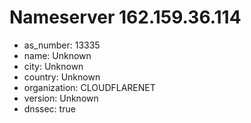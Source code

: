 # Nameserver 162.159.36.114

* as_number: 13335
* name: Unknown
* city: Unknown
* country: Unknown
* organization: CLOUDFLARENET
* version: Unknown
* dnssec: true
